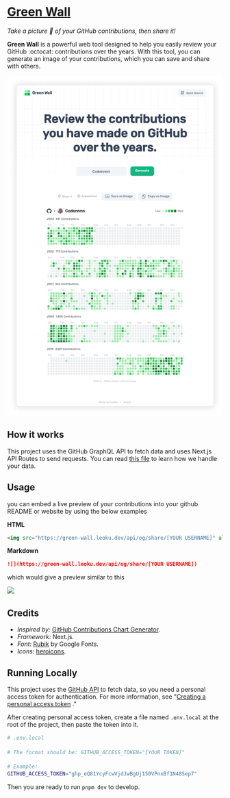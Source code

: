 # [Green Wall](https://green-wall.leoku.dev/)

_Take a picture 📸 of your GitHub contributions, then share it!_

**Green Wall** is a powerful web tool designed to help you easily review your GitHub :octocat: contributions over the years. With this tool, you can generate an image of your contributions, which you can save and share with others.

<a href="https://green-wall.leoku.dev/">
  <picture>
    <source media="(prefers-color-scheme: )" srcset="./screenshot.png">
    <source media="(prefers-color-scheme: dark)" srcset="./screenshot-dark.png">
    <img alt="Green Wall Screenshot" src="./screenshot.png">
  </picture>
</a>

## How it works

This project uses the GitHub GraphQL API to fetch data and uses Next.js API Routes to send requests. You can read [this file](./src/pages/api/contribution/%5Busername%5D.ts) to learn how we handle your data.

## Usage 
you can embed a live preview of your contributions into your github README or website by using the below examples

**HTML**
```html
<img src="https://green-wall.leoku.dev/api/og/share/[YOUR USERNAME]" alt="My contributions">
```

**Markdown**
```markdown
![](https://green-wall.leoku.dev/api/og/share/[YOUR USERNAME])
```

which would give a preview similar to this

![](https://green-wall.leoku.dev/api/og/share/Codennnn)

## Credits

- _Inspired by:_ [GitHub Contributions Chart Generator](https://github.com/sallar/github-contributions-chart).
- _Framework:_ Next.js.
- _Font:_ [Rubik](https://fonts.google.com/specimen/Rubik) by Google Fonts.
- _Icons:_ [heroicons](https://heroicons.com).

## Running Locally

This project uses the [GitHub API](https://docs.github.com/en/graphql) to fetch data, so you need a personal access token for authentication. For more information, see "[Creating a personal access token](https://docs.github.com/en/authentication/keeping-your-account-and-data-secure/creating-a-personal-access-token) ."

After creating personal access token, create a file named `.env.local` at the root of the project, then paste the token into it.

```sh
# .env.local

# The format should be: GITHUB_ACCESS_TOKEN="[YOUR TOKEN]"

# Example:
GITHUB_ACCESS_TOKEN="ghp_eQ81YcyFcwVjdJwBgUj150VPnxBf1N48Sep7"
```

Then you are ready to run `pnpm dev` to develop.
